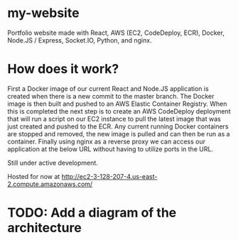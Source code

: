 # my-website
Portfolio website made with React, AWS (EC2, CodeDeploy, ECR), Docker, Node.JS / Express, Socket.IO, Python, and nginx. 

# How does it work?
First a Docker image of our current React and Node.JS application is created when there is a new commit to the master branch. The Docker image is then built and pushed to an AWS Elastic Container Registry. When this is completed the next step is to create an AWS CodeDeploy deployment that will run a script on our EC2 instance to pull the latest image that was just created and pushed to the ECR. Any current running Docker containers are stopped and removed, the new image is pulled and can then be run as a container. Finally using nginx as a reverse proxy we can access our application at the below URL without having to utilize ports in the URL.

Still under active development.

Hosted for now at http://ec2-3-128-207-4.us-east-2.compute.amazonaws.com/

# TODO: Add a diagram of the architecture